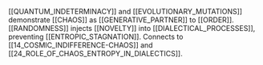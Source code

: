 [[QUANTUM_INDETERMINACY]] and [[EVOLUTIONARY_MUTATIONS]] demonstrate [[CHAOS]] as [[GENERATIVE_PARTNER]] to [[ORDER]]. [[RANDOMNESS]] injects [[NOVELTY]] into [[DIALECTICAL_PROCESSES]], preventing [[ENTROPIC_STAGNATION]]. Connects to [[14_COSMIC_INDIFFERENCE-CHAOS]] and [[24_ROLE_OF_CHAOS_ENTROPY_IN_DIALECTICS]].